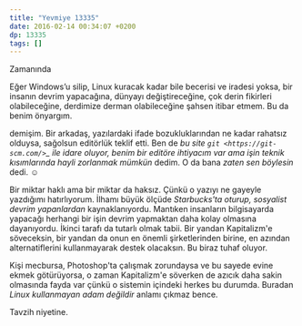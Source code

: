 ```yaml
---
title: "Yevmiye 13335"
date: 2016-02-14 00:34:07 +0200
dp: 13335
tags: []
---
```


Zamanında 

  Eğer Windows’u silip, Linux kuracak kadar bile becerisi ve iradesi yoksa, bir
  insanın devrim yapacağına, dünyayı değiştireceğine, çok derin fikirleri
  olabileceğine, derdimize derman olabileceğine şahsen itibar etmem. Bu da benim
  önyargım.

demişim. Bir arkadaş, yazılardaki ifade bozukluklarından ne kadar rahatsız
olduysa, sağolsun editörlük teklif etti. Ben de *bu site `git
<https://git-scm.com/>`_ ile idare oluyor, benim bir editöre ihtiyacım var ama
işin teknik kısımlarında hayli zorlanmak mümkün* dedim.  O da bana *zaten sen
böylesin* dedi. ☺ 

Bir miktar haklı ama bir miktar da haksız. Çünkü o yazıyı ne gayeyle yazdığımı
hatırlıyorum. İlhamı büyük ölçüde *Starbucks'ta oturup, sosyalist devrim
yapanlardan* kaynaklanıyordu. Mantıken insanların bilgisayarda yapacağı herhangi
bir işin devrim yapmaktan daha kolay olmasına dayanıyordu. İkinci tarafı da
tutarlı olmak tabii. Bir yandan Kapitalizm'e söveceksin, bir yandan da onun en
önemli şirketlerinden birine, en azından alternatiflerini kullanmayarak destek
olacaksın. Bu biraz tuhaf oluyor. 

Kişi mecbursa, Photoshop'ta çalışmak zorundaysa ve bu sayede evine ekmek
götürüyorsa, o zaman Kapitalizm'e söverken de azıcık daha sakin olmasında fayda
var çünkü o sistemin içindeki herkes bu durumda. Buradan *Linux kullanmayan adam
değildir* anlamı çıkmaz bence.

Tavzih niyetine. 




